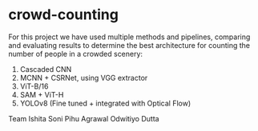 # crowd-counting

For this project we have used multiple methods and pipelines, comparing and evaluating results to determine the best architecture for counting the number of people in a crowded scenery:

1. Cascaded CNN
2. MCNN + CSRNet, using VGG extractor
3. ViT-B/16
4. SAM + ViT-H
5. YOLOv8 (Fine tuned + integrated with Optical Flow)

Team
Ishita Soni
Pihu Agrawal
Odwitiyo Dutta
